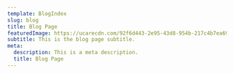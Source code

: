 ```yaml
---
template: BlogIndex
slug: blog
title: Blog Page
featuredImage: https://ucarecdn.com/92f6d443-2e95-43d8-954b-217c4b7ea69f/
subtitle: This is the blog page subtitle.
meta:
  description: This is a meta description.
  title: Blog Page
---
```

